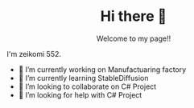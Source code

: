 # <center>Hi there 👋</center>

<center>Welcome to my page!!</center>

I'm zeikomi 552.
- 🔭 I’m currently working on Manufactuaring factory
- 🌱 I’m currently learning StableDiffusion
- 👯 I’m looking to collaborate on C# Project
- 🤔 I’m looking for help with C# Project




<!--
**zeikomi552/zeikomi552** is a ✨ _special_ ✨ repository because its `README.md` (this file) appears on your GitHub profile.

Here are some ideas to get you started:

- 🔭 I’m currently working on Manufactuaring factory
- 🌱 I’m currently learning StableDiffusion
- 👯 I’m looking to collaborate on C# Project
- 🤔 I’m looking for help with C# Project
- 💬 Ask me about ...
- 📫 How to reach me: ...
- 😄 Pronouns: ...
- ⚡ Fun fact: ...
-->
